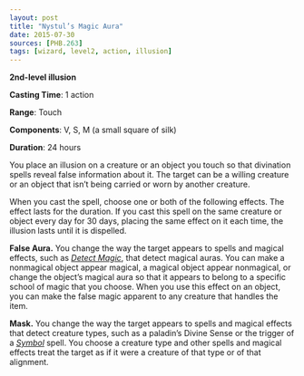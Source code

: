 ```yaml
---
layout: post
title: "Nystul’s Magic Aura"
date: 2015-07-30
sources: [PHB.263]
tags: [wizard, level2, action, illusion]
---
```


**2nd-level illusion**

**Casting Time**: 1 action

**Range**: Touch

**Components**: V, S, M (a small square of silk)

**Duration**: 24 hours

You place an illusion on a creature or an object you touch so that divination spells reveal false information about it. The target can be a willing creature or an object that isn’t being carried or worn by another creature. 

When you cast the spell, choose one or both of the following effects. The effect lasts for the duration. If you cast this spell on the same creature or object every day for 30 days, placing the same effect on it each time, the illusion lasts until it is dispelled.

**False Aura.** You change the way the target appears to spells and magical effects, such as *[Detect Magic](detect-magic)*, that detect magical auras. You can make a nonmagical object appear magical, a magical object appear nonmagical, or change the object’s magical aura so that it appears to belong to a specific school of magic that you choose. When you use this effect on an object, you can make the false magic apparent to any creature that handles the item.

**Mask.** You change the way the target appears to spells and magical effects that detect creature types, such as a paladin’s Divine Sense or the trigger of a *[Symbol](symbol)* spell. You choose a creature type and other spells and magical effects treat the target as if it were a creature of that type or of that alignment.
